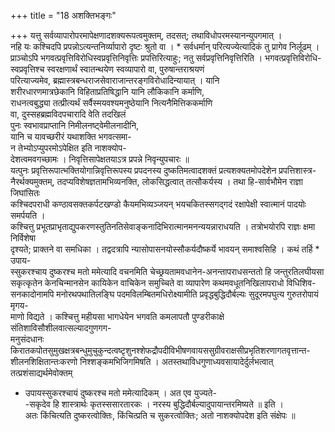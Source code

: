 +++
title = "18 अशक्तिभङ्गः"

+++
यत्तु सर्वव्यापारोपरमापेक्षणादशक्यरूपत्वमुक्तम्, तदसत्; तथाविधोपरमस्यानन्युपगमात् ।  
नहि यः कश्चिदपि प्रपन्नोऽत्यन्तनिर्व्यापारो दृष्टः श्रुतो वा । * सर्वधर्मान् परित्यज्येत्यादिकं तु प्रागेव निर्लूढम् ।  
प्राञ्चोऽपि भगवत्प्रवृत्तिविरोधिस्वप्रवृत्तिनिवृत्तिः प्रपत्तिरित्याहुः; नतु सर्वप्रवृत्तिनिवृत्तिरिति । भगवत्प्रवृत्तिविरोधि-  
स्वप्रवृत्तिश्च स्वरक्षणार्थं स्वातन्थयेण स्वव्यापारो वा, पुरुषान्तराश्रयणं  
परित्याज्यमेव, ब्रह्मास्त्रबन्धराजसेवाराजान्तरङ्गविरोधादिन्यायात् । यानि  
शरीरधारणमात्रछेकानि विहिताप्रतिषिद्धानि यानि लौकिकानि कर्माणि,  
राधनत्वबुद्ध्या तत्प्रीत्यर्थं सर्वैस्मयवश्यमनुष्ठेयानि नित्यनैमित्तिककर्माणि  
वा, दुस्सहब्रह्मविदपचारादि वेति तदखिलं  
पुनः स्वभावप्राप्तानि निमीलनष्ट्वेमीलनादीनि,  
यानि च यावच्छरीरं यथाशक्ति भगवत्समा-  
न तेभ्योऽप्युपरमोऽपेक्षित इति नाशक्योप-  
देशत्वमवगच्छामः । निवृत्तिसापेक्षतयाऽत्र प्रपन्ने निवृन्युपचारः ॥  
यत्पुनः प्रवृत्तिरूपात्भक्तियोगान्निवृत्तिरूपस्य प्रपदनस्य दुष्कतिमत्वादशक्तं प्रत्यशक्यतमोपदेशेन प्रपत्तिशास्त्र-  
नैरर्थक्यमुक्तम्, तदप्यविशेषज्ञतामभिव्यनक्ति, लोकसिद्धत्वात् तत्सौकर्यस्य । तथा हि-सार्वभौमेन राज्ञा जिघांसितः  
कश्चिदपराधी कण्ठावसक्तकर्पटखण्डो कैयमभिव्यञ्जयन् भयचकितस्सगद्गदं रक्षापेक्षी स्वात्मानं पादयोः समर्पयति ।  
कश्चित्तु प्रभूतप्राभृताद्युपकरणस्तुतिनतिसेवाङ्कनादिभिरात्मानमनन्ययन्नाराधयति । तत्रोभयोरपि राज्ञः क्षमा निर्विशेषा  
दृश्यते; प्राक्तने वा समधिका । तद्वदत्रापि न्यासोपासनयोस्सौकर्यदौष्कर्ये भावयन् समाश्वसिहि । कथं तर्हि * उपाय-  
स्सुकरश्चाय दुष्करश्च मतो ममेत्यादि वचनमिति चेच्छ्रयतामवधानेन-अनन्तापराधसन्ततो हि जन्तुरतिलघीयसा  
सकृत्कृतेन केनचिन्मानसेन कायिकेन वाचिकेन समुच्चिते वा व्यापारेण कथमवधूतनिखिलापराधो विधिशिव-  
सनकादोनामपि मनोरथपथातिलङ्घि पदमविलम्बितमधिरोक्ष्यामीति प्रवृद्धबुद्धिदौर्बल्यः सुदूरमपघुत्य गुरुतरोपायं मृगय-  
माणो विद्यते । कश्चित्तु महीयसा भागधेयेन भगवति कमलापतौ पुण्डरीकाक्षे संतिशाविसौशीलवात्सल्यादगुणगग-  
मनुसंदधानः किरातकपोतसुमुखक्षत्रबन्धुमुचुकुन्दत्वष्टृशुनश्शेफद्रौपदीविभीषणवायससुग्रीवराक्षसीप्रभृतिशरणागतवृत्तान्त-  
शीलनशिक्षितान्तःकरणो निश्शङ्कमभिजिगमिषति । अतस्तथाविधगुणाध्यवसायादेर्दुर्लभत्वात् तत्प्रशंसाद्यर्थमेवोक्तम्  
* उपायस्सुकरश्चायं दुष्करश्च मतो ममेत्यादिकम् । अत एव युज्यते-  
-सकृदेव हि शास्त्रार्थः कृतस्ससारतारकः । नरस्य बुद्धिदौर्बल्यादुपायान्तरमिष्यते ॥ इति ।  
अतः किंचित्यति दुष्करत्वोक्तिः, किंचित्प्रति च सुकरत्वोक्तिः; अतो नाशक्योपदेश इति संक्षेपः ॥